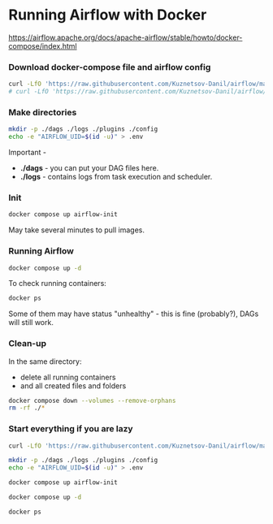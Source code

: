 # Running Airflow with Docker

https://airflow.apache.org/docs/apache-airflow/stable/howto/docker-compose/index.html

### Download docker-compose file and airflow config
```bash
curl -LfO 'https://raw.githubusercontent.com/Kuznetsov-Danil/airflow/main/docker-compose.yaml'
# curl -LfO 'https://raw.githubusercontent.com/Kuznetsov-Danil/airflow/main/airflow.cfg'
```

### Make directories

```bash
mkdir -p ./dags ./logs ./plugins ./config
echo -e "AIRFLOW_UID=$(id -u)" > .env
```

Important - 
* **./dags** - you can put your DAG files here.
* **./logs** - contains logs from task execution and scheduler.

### Init

```bash
docker compose up airflow-init
```

May take several minutes to pull images.

### Running Airflow

```bash
docker compose up -d
```

To check running containers:
```bash
docker ps
```

Some of them may have status "unhealthy" - this is fine (probably?), DAGs will still work.

### Clean-up

In the same directory: 
* delete all running containers
* and all created files and folders
```bash
docker compose down --volumes --remove-orphans
rm -rf ./*
```


### Start everything if you are lazy

```bash
curl -LfO 'https://raw.githubusercontent.com/Kuznetsov-Danil/airflow/main/docker-compose.yaml'

mkdir -p ./dags ./logs ./plugins ./config
echo -e "AIRFLOW_UID=$(id -u)" > .env

docker compose up airflow-init

docker compose up -d

docker ps
```
